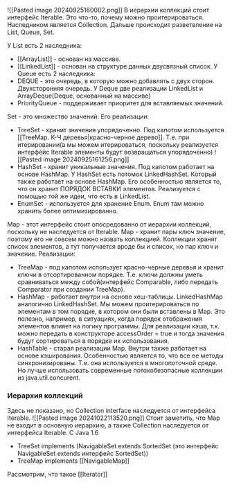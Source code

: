 ![[Pasted image 20240925160002.png]]
В иерархии коллекций стоит интерфейс Iterable. Это что-то, почему можно проитерироваться. Наследником является Collection. Дальше происходит разветвление на List, Queue, Set.

У List есть 2 наследника:
- [[ArrayList]] - основан на массиве.
- [[LinkedList]] - основан на структуре данных двусвязный список.
У Queue есть 2 наследника:
- DEQUE - это очередь, в которую можно добавлять с двух сторон. Двухсторонняя очередь. У Deque две реализации LinkedList и ArrayDeque(Deque, основанный на массиве)
- PriorityQueue - поддерживает приоритет для вставляемых значений. 

Set - это множество значений. Его реализации:
- TreeSet - хранит значения упорядоченно. Под капотом используется [[TreeMap. К-Ч деревья|красно-черное дерево]]. Т.е. при итерировании(а мы можем итерироваться, поскольку реализуется интерфейс Iterable элементы будут возвращаться упорядоченно)
  ![[Pasted image 20240925161256.png]]
- HashSet - хранит уникальные значения. Под капотом работает на основе HashMap. У HashSet есть потомок LinkedHashSet. Который также работает на основе HashMap. Его особенностью является то, что он хранит ПОРЯДОК ВСТАВКИ элементов. Реализуется с помощью той же идеи, что есть в LinkedList.
- EnumSet - используется для хранение Enum. Enum там можно хранить более оптимизированно.

Map - этот интерфейс стоит опосредованно от иерархии коллекций, поскольку не наследуется от Iterable. Map - хранит пары ключ значение, поэтому его не совсем можно назвать коллекцией. Коллекции хранят список элементов, а тут получается вроде бы и список, но пар ключ и значение. Реализации:
- TreeMap - под капотом использует красно-черные деревья и хранит ключи в отсортированном порядке. Т.е. ключи должны уметь сравниваться между собой(интерфейс Comparable, либо передать Comparator при создании TreeMap).
- HashMap - работает внутри на основе хеш-таблицы. LinkedHashMap аналогично LinkedHashSet. Мы можем проитерироваться по элементам в том порядке, в котором они были вставлены в Map. Это полезно, например, в ситуациях, когда порядок отображения элементов влияет на логику программы. Для реализации кэша, т.к. можно передать в конструкторе accessOrder = true и тогда значения будут сортироваться в порядке их использования.
- HashTable - старая реализации Map. Внутри также работает на основе кэширования. Особенностью является то, что все ее методы синхронизированы. Т.е. она используется в многопоточной среде. Но лучше использовать современные потокобезопасные коллекции из java.util.concurent.

### Иерархия коллекций
Здесь не показано, но Collection interface наследуется от интерфейса Iterable.
![[Pasted image 20241022113520.png]]
Стоит заметить, что Map не входит в основную иерархию, а также Collection наследуется от интерфейса Iterable. С Java 1.6 
- TreeSet implements (NavigableSet extends SortedSet (это интерфейс NavigableSet extends интерфейс SortedSet))
- TreeMap implements [[NavigableMap]]

Рассмотрим, что такое [[Iterator]]


